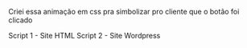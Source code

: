 Criei essa animação em css pra simbolizar pro cliente que o botão foi clicado

Script 1 - Site HTML
Script 2 - Site Wordpress